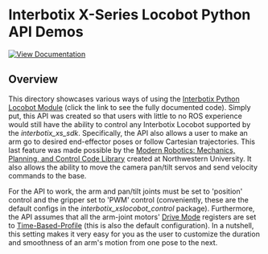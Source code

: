# Interbotix X-Series Locobot Python API Demos

[![View Documentation](https://trossenrobotics.com/docs/docs_button.svg)](https://www.trossenrobotics.com/docs/interbotix_xslocobots/ros_packages/python_demos.html)

## Overview

This directory showcases various ways of using the [Interbotix Python Locobot Module](https://github.com/Interbotix/interbotix_ros_toolboxes/blob/main/interbotix_xs_toolbox/interbotix_xs_modules/src/interbotix_xs_modules/locobot.py) (click the link to see the fully documented code). Simply put, this API was created so that users with little to no ROS experience would still have the ability to control any Interbotix Locobot supported by the *interbotix_xs_sdk*. Specifically, the API also allows a user to make an arm go to desired end-effector poses or follow Cartesian trajectories. This last feature was made possible by the [Modern Robotics: Mechanics, Planning, and Control Code Library](https://github.com/NxRLab/ModernRobotics) created at Northwestern University. It also allows the ability to move the camera pan/tilt servos and send velocity commands to the base.

For the API to work, the arm and pan/tilt joints must be set to 'position' control and the gripper set to 'PWM' control (conveniently, these are the default configs in the *interbotix_xslocobot_control* package). Furthermore, the API assumes that all the arm-joint motors' [Drive Mode](http://emanual.robotis.com/docs/en/dxl/x/xm430-w350/#drive-mode) registers are set to [Time-Based-Profile](http://emanual.robotis.com/docs/en/dxl/x/xm430-w350/#profile-velocity112) (this is also the default configuration). In a nutshell, this setting makes it very easy for you as the user to customize the duration and smoothness of an arm's motion from one pose to the next.
